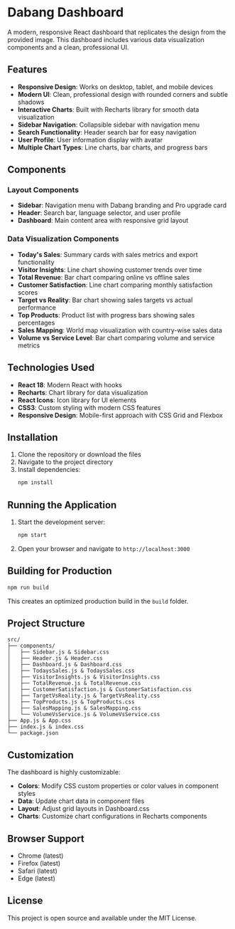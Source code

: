 # Dabang Dashboard

A modern, responsive React dashboard that replicates the design from the provided image. This dashboard includes various data visualization components and a clean, professional UI.

## Features

- **Responsive Design**: Works on desktop, tablet, and mobile devices
- **Modern UI**: Clean, professional design with rounded corners and subtle shadows
- **Interactive Charts**: Built with Recharts library for smooth data visualization
- **Sidebar Navigation**: Collapsible sidebar with navigation menu
- **Search Functionality**: Header search bar for easy navigation
- **User Profile**: User information display with avatar
- **Multiple Chart Types**: Line charts, bar charts, and progress bars

## Components

### Layout Components
- **Sidebar**: Navigation menu with Dabang branding and Pro upgrade card
- **Header**: Search bar, language selector, and user profile
- **Dashboard**: Main content area with responsive grid layout

### Data Visualization Components
- **Today's Sales**: Summary cards with sales metrics and export functionality
- **Visitor Insights**: Line chart showing customer trends over time
- **Total Revenue**: Bar chart comparing online vs offline sales
- **Customer Satisfaction**: Line chart comparing monthly satisfaction scores
- **Target vs Reality**: Bar chart showing sales targets vs actual performance
- **Top Products**: Product list with progress bars showing sales percentages
- **Sales Mapping**: World map visualization with country-wise sales data
- **Volume vs Service Level**: Bar chart comparing volume and service metrics

## Technologies Used

- **React 18**: Modern React with hooks
- **Recharts**: Chart library for data visualization
- **React Icons**: Icon library for UI elements
- **CSS3**: Custom styling with modern CSS features
- **Responsive Design**: Mobile-first approach with CSS Grid and Flexbox

## Installation

1. Clone the repository or download the files
2. Navigate to the project directory
3. Install dependencies:
   ```bash
   npm install
   ```

## Running the Application

1. Start the development server:
   ```bash
   npm start
   ```

2. Open your browser and navigate to `http://localhost:3000`

## Building for Production

```bash
npm run build
```

This creates an optimized production build in the `build` folder.

## Project Structure

```
src/
├── components/
│   ├── Sidebar.js & Sidebar.css
│   ├── Header.js & Header.css
│   ├── Dashboard.js & Dashboard.css
│   ├── TodaysSales.js & TodaysSales.css
│   ├── VisitorInsights.js & VisitorInsights.css
│   ├── TotalRevenue.js & TotalRevenue.css
│   ├── CustomerSatisfaction.js & CustomerSatisfaction.css
│   ├── TargetVsReality.js & TargetVsReality.css
│   ├── TopProducts.js & TopProducts.css
│   ├── SalesMapping.js & SalesMapping.css
│   └── VolumeVsService.js & VolumeVsService.css
├── App.js & App.css
├── index.js & index.css
└── package.json
```

## Customization

The dashboard is highly customizable:

- **Colors**: Modify CSS custom properties or color values in component styles
- **Data**: Update chart data in component files
- **Layout**: Adjust grid layouts in Dashboard.css
- **Charts**: Customize chart configurations in Recharts components

## Browser Support

- Chrome (latest)
- Firefox (latest)
- Safari (latest)
- Edge (latest)

## License

This project is open source and available under the MIT License.
